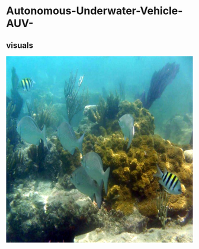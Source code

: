# Autonomous-Underwater-Vehicle-AUV-
## visuals
![image](https://github.com/amandeep-yadav/Autonomous-Underwater-Vehicle-AUV-/blob/main/img/after.jpg)

